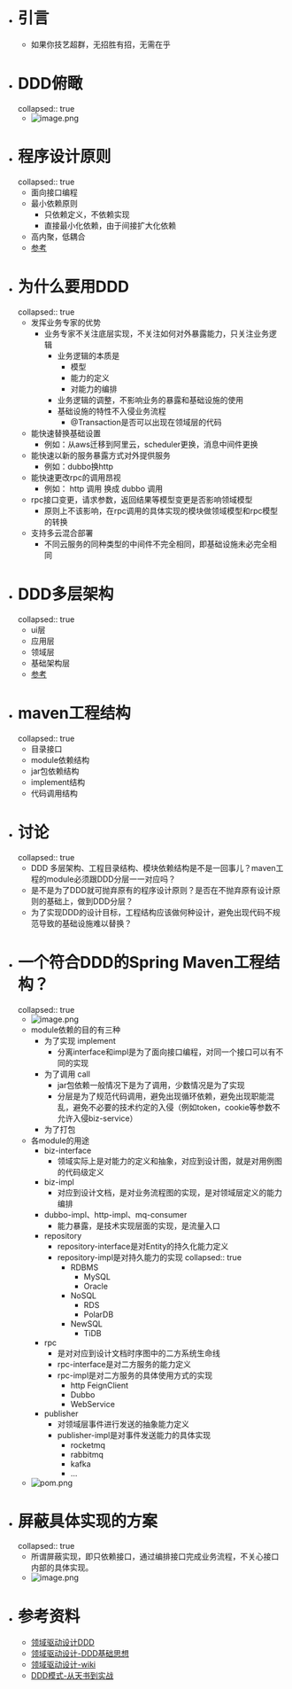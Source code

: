 - # 引言
	- 如果你技艺超群，无招胜有招，无需在乎
- # DDD俯瞰
  collapsed:: true
	- ![image.png](../assets/image_1663294874859_0.png)
- # 程序设计原则
  collapsed:: true
	- 面向接口编程
	- 最小依赖原则
		- 只依赖定义，不依赖实现
		- 直接最小化依赖，由于间接扩大化依赖
	- 高内聚，低耦合
	- [参考](https://www.jianshu.com/p/6b5e4c9872fe)
- # 为什么要用DDD
  collapsed:: true
	- 发挥业务专家的优势
		- 业务专家不关注底层实现，不关注如何对外暴露能力，只关注业务逻辑
			- 业务逻辑的本质是
				- 模型
				- 能力的定义
				- 对能力的编排
			- 业务逻辑的调整，不影响业务的暴露和基础设施的使用
			- 基础设施的特性不入侵业务流程
				- @Transaction是否可以出现在领域层的代码
	- 能快速替换基础设置
		- 例如：从aws迁移到阿里云，scheduler更换，消息中间件更换
	- 能快速以新的服务暴露方式对外提供服务
		- 例如：dubbo换http
	- 能快速更改rpc的调用昂视
		- 例如： http 调用 换成 dubbo 调用
	- rpc接口变更，请求参数，返回结果等模型变更是否影响领域模型
		- 原则上不该影响，在rpc调用的具体实现的模块做领域模型和rpc模型的转换
	- 支持多云混合部署
		- 不同云服务的同种类型的中间件不完全相同，即基础设施未必完全相同
- # DDD多层架构
  collapsed:: true
	- ui层
	- 应用层
	- 领域层
	- 基础架构层
	- [参考](https://www.jianshu.com/p/f7c1d9fde7a8)
- # maven工程结构
  collapsed:: true
	- 目录接口
	- module依赖结构
	- jar包依赖结构
	- implement结构
	- 代码调用结构
- # 讨论
  collapsed:: true
	- DDD 多层架构、工程目录结构、模块依赖结构是不是一回事儿？maven工程的module必须跟DDD分层一一对应吗？
	- 是不是为了DDD就可抛弃原有的程序设计原则？是否在不抛弃原有设计原则的基础上，做到DDD分层？
	- 为了实现DDD的设计目标，工程结构应该做何种设计，避免出现代码不规范导致的基础设施难以替换？
- # 一个符合DDD的Spring Maven工程结构？
  collapsed:: true
	- ![image.png](../assets/image_1663297583812_0.png)
	- module依赖的目的有三种
		- 为了实现 implement
			- 分离interface和impl是为了面向接口编程，对同一个接口可以有不同的实现
		- 为了调用 call
			- jar包依赖一般情况下是为了调用，少数情况是为了实现
			- 分层是为了规范代码调用，避免出现循环依赖，避免出现职能混乱，避免不必要的技术约定的入侵（例如token，cookie等参数不允许入侵biz-service）
		- 为了打包
	- 各module的用途
		- biz-interface
			- 领域实际上是对能力的定义和抽象，对应到设计图，就是对用例图的代码级定义
		- biz-impl
			- 对应到设计文档，是对业务流程图的实现，是对领域层定义的能力编排
		- dubbo-impl、http-impl、mq-consumer
			- 能力暴露，是技术实现层面的实现，是流量入口
		- repository
			- repository-interface是对Entity的持久化能力定义
			- repository-impl是对持久能力的实现
			  collapsed:: true
				- RDBMS
					- MySQL
					- Oracle
				- NoSQL
					- RDS
					- PolarDB
				- NewSQL
					- TiDB
		- rpc
			- 是对对应到设计文档时序图中的二方系统生命线
			- rpc-interface是对二方服务的能力定义
			- rpc-impl是对二方服务的具体使用方式的实现
				- http FeignClient
				- Dubbo
				- WebService
		- publisher
			- 对领域层事件进行发送的抽象能力定义
			- publisher-impl是对事件发送能力的具体实现
				- rocketmq
				- rabbitmq
				- kafka
				- ...
	- ![pom.png](../assets/pom_1663236226102_0.png)
- # 屏蔽具体实现的方案
  collapsed:: true
	- 所谓屏蔽实现，即只依赖接口，通过编排接口完成业务流程，不关心接口内部的具体实现。
	- ![image.png](../assets/image_1663239503379_0.png)
- # 参考资料
	- [领域驱动设计DDD](https://www.cnblogs.com/Leo_wl/p/3866629.html)
	- [领域驱动设计-DDD基础思想](https://zhuanlan.zhihu.com/p/109114670)
	- [领域驱动设计-wiki](https://zh.wikipedia.org/wiki/%E9%A0%98%E5%9F%9F%E9%A9%85%E5%8B%95%E8%A8%AD%E8%A8%88)
	- [DDD模式-从天书到实战](https://zhuanlan.zhihu.com/p/91525839)